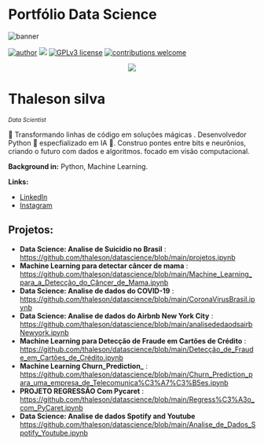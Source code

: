 # Portfólio Data Science 

![banner](https://github.com/thaleson/Meu_portifolio_de_projetos_Data_Science/assets/78983785/45efd0da-8847-4573-a433-78c526b7d241)

[![author](https://img.shields.io/badge/author-thalesonsilva-red.svg)](https://www.linkedin.com/in/thaleson-silva-9298a0296/) [![](https://img.shields.io/badge/python-3.7+-blue.svg)](https://www.python.org/downloads/release/python-365/) [![GPLv3 license](https://img.shields.io/badge/License-GPLv3-blue.svg)](http://perso.crans.org/besson/LICENSE.html) [![contributions welcome](https://img.shields.io/badge/contributions-welcome-brightgreen.svg?style=flat)](https://github.com/carlosfab/data_science/issues)

<p align="center">
  <img src=![banner](https://github.com/thaleson/Meu_portifolio_de_projetos_Data_Science-/assets/78983785/9af6800e-ea3f-4e2a-a49d-922e88fe558e >
</p>

# Thaleson silva
<sub>*Data Scientist*</sub>

🚀 Transformando linhas de código em soluções mágicas . Desenvolvedor Python 🐍 especfializado  em IA 🤖. Construo pontes entre bits e neurônios, criando o futuro com dados e algoritmos. focado em visão computacional.

**Background in:** Python, Machine Learning.

**Links:**
* [LinkedIn](https://www.linkedin.com/in/thaleson-silva-9298a0296/)
* [Instagram](https://www.instagram.com/_thaleson/)


## Projetos:
* **Data Science: Analise de Suicidio no Brasil** : https://github.com/thaleson/datascience/blob/main/projetos.ipynb
* **Machine Learning para detectar câncer de mama** : https://github.com/thaleson/datascience/blob/main/Machine_Learning_para_a_Detecção_do_Câncer_de_Mama.ipynb
* **Data Science: Analise de dados do COVID-19**  : https://github.com/thaleson/datascience/blob/main/CoronaVirusBrasil.ipynb
* **Data Science: Analise de dados do Airbnb New York City** : https://github.com/thaleson/datascience/blob/main/analisededaodsairbNewyork.ipynb
* **Machine Learning para Detecção de Fraude em Cartões de Crédito** : https://github.com/thaleson/datascience/blob/main/Detecção_de_Fraude_em_Cartões_de_Crédito.ipynb
* **Machine Learning Churn_Prediction_** : https://github.com/thaleson/datascience/blob/main/Churn_Prediction_para_uma_empresa_de_Telecomunica%C3%A7%C3%B5es.ipynb
* **PROJETO REGRESSÃO Com Pycaret** : https://github.com/thaleson/datascience/blob/main/Regress%C3%A3o_com_PyCaret.ipynb
* **Data Science: Analise de dados Spotify and Youtube** https://github.com/thaleson/datascience/blob/main/Analise_de_Dados_Spotify_Youtube.ipynb





